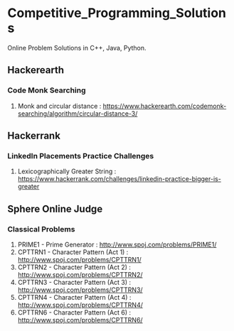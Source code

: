 # Competitive_Programming_Solutions
Online Problem Solutions in C++, Java, Python.

## Hackerearth
### Code Monk Searching
1. Monk and circular distance : https://www.hackerearth.com/codemonk-searching/algorithm/circular-distance-3/

## Hackerrank
### LinkedIn Placements Practice Challenges
1. Lexicographically Greater String : https://www.hackerrank.com/challenges/linkedin-practice-bigger-is-greater

## Sphere Online Judge
### Classical Problems
1. PRIME1 - Prime Generator : http://www.spoj.com/problems/PRIME1/
2. CPTTRN1 - Character Pattern (Act 1) : http://www.spoj.com/problems/CPTTRN1/
3. CPTTRN2 - Character Pattern (Act 2) : http://www.spoj.com/problems/CPTTRN2/
4. CPTTRN3 - Character Pattern (Act 3) : http://www.spoj.com/problems/CPTTRN3/
5. CPTTRN4 - Character Pattern (Act 4) : http://www.spoj.com/problems/CPTTRN4/
6. CPTTRN6 - Character Pattern (Act 6) : http://www.spoj.com/problems/CPTTRN6/
 